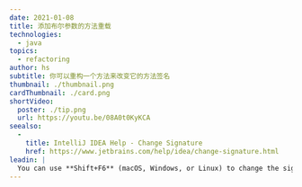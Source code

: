 ```yaml
---
date: 2021-01-08
title: 添加布尔参数的方法重载
technologies:
  - java
topics:
  - refactoring
author: hs
subtitle: 你可以重构一个方法来改变它的方法签名
thumbnail: ./thumbnail.png
cardThumbnail: ./card.png
shortVideo:
  poster: ./tip.png
  url: https://youtu.be/08A0t0KyKCA
seealso:
  - 
    title: IntelliJ IDEA Help - Change Signature
    href: https://www.jetbrains.com/help/idea/change-signature.html
leadin: |
  You can use **Shift+F6** (macOS, Windows, or Linux) to change the signature of a method and add a new boolean parameter to it. You can then select _Delegate via overloading method_ to complete the refactor.
---
```


